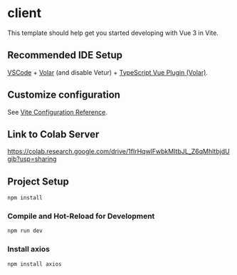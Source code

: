 # client

This template should help get you started developing with Vue 3 in Vite.

## Recommended IDE Setup

[VSCode](https://code.visualstudio.com/) + [Volar](https://marketplace.visualstudio.com/items?itemName=Vue.volar) (and disable Vetur) + [TypeScript Vue Plugin (Volar)](https://marketplace.visualstudio.com/items?itemName=Vue.vscode-typescript-vue-plugin).

## Customize configuration

See [Vite Configuration Reference](https://vitejs.dev/config/).

## Link to Colab Server

https://colab.research.google.com/drive/1fIrHqwlFwbkMItbJL_Z6qMhltbjdUgib?usp=sharing

## Project Setup

```sh
npm install
```

### Compile and Hot-Reload for Development

```sh
npm run dev
```

### Install axios

```sh
npm install axios
```
